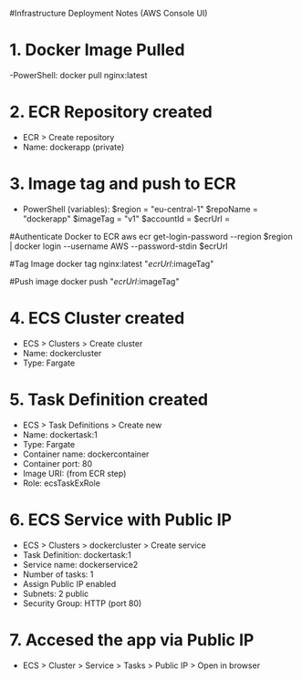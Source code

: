 #Infrastructure Deployment Notes (AWS Console UI)

# 1. Docker Image Pulled

-PowerShell: docker pull nginx:latest

# 2. ECR Repository created

 - ECR > Create repository
 - Name: dockerapp (private)

# 3. Image tag and push to ECR 

 - PowerShell (variables):
 $region = "eu-central-1"
 $repoName = "dockerapp"
 $imageTag = "v1"
 $accountId = 
 $ecrUrl = 

#Authenticate Docker to ECR
aws ecr get-login-password --region $region | docker login --username AWS --password-stdin $ecrUrl

#Tag Image
docker tag nginx:latest "$ecrUrl:$imageTag"

#Push image
docker push "$ecrUrl:$imageTag"

# 4. ECS Cluster created

 - ECS > Clusters > Create cluster
 - Name: dockercluster
 - Type: Fargate

# 5. Task Definition created

 - ECS > Task Definitions > Create new
 - Name: dockertask:1
 - Type: Fargate
 - Container name: dockercontainer
 - Container port: 80
 - Image URI: (from ECR step)
 - Role: ecsTaskExRole

# 6. ECS Service with Public IP

 - ECS > Clusters > dockercluster > Create service
 - Task Definition:  dockertask:1
 - Service name: dockerservice2
 - Number of tasks: 1
 - Assign Public IP enabled
 - Subnets: 2 public
 - Security Group: HTTP (port 80)

# 7. Accesed the app via Public IP

 - ECS > Cluster > Service > Tasks > Public IP > Open in browser






















